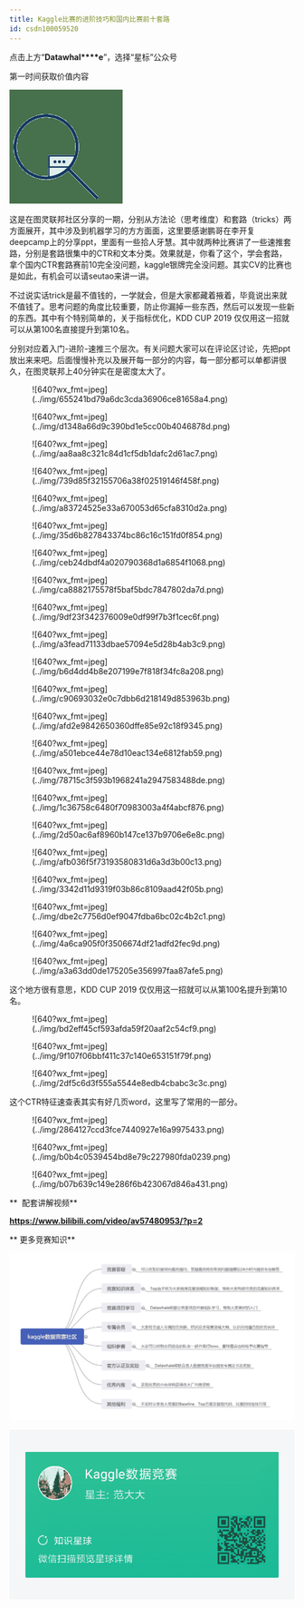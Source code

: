 ```yaml
---
title: Kaggle比赛的进阶技巧和国内比赛前十套路
id: csdn100059520
---
```


点击上方“**Datawhal****e**”，选择“星标”公众号

第一时间获取价值内容

![640?](../img/8848b38b8e7e18a790e4a60c44ba9cb3.png)

这是在图灵联邦社区分享的一期，分别从方法论（思考维度）和套路（tricks）两方面展开，其中涉及到机器学习的方方面面，这里要感谢鹏哥在李开复deepcamp上的分享ppt，里面有一些拾人牙慧。其中就两种比赛讲了一些速推套路，分别是套路很集中的CTR和文本分类。效果就是，你看了这个，学会套路，拿个国内CTR套路赛前10完全没问题，kaggle银牌完全没问题。其实CV的比赛也是如此，有机会可以请seutao来讲一讲。

不过说实话trick是最不值钱的，一学就会，但是大家都藏着掖着，毕竟说出来就不值钱了。思考问题的角度比较重要，防止你漏掉一些东西，然后可以发现一些新的东西。其中有个特别简单的，关于指标优化，KDD CUP 2019 仅仅用这一招就可以从第100名直接提升到第10名。

分别对应着入门-进阶-速推三个层次。有关问题大家可以在评论区讨论，先把ppt放出来来吧。后面慢慢补充以及展开每一部分的内容，每一部分都可以单都讲很久，在图灵联邦上40分钟实在是密度太大了。

<figure>![640?wx_fmt=jpeg](../img/655241bd79a6dc3cda36906ce81658a4.png)</figure>

<figure>![640?wx_fmt=jpeg](../img/d1348a66d9c390bd1e5cc00b4046878d.png)</figure>

<figure>![640?wx_fmt=jpeg](../img/aa8aa8c321c84d1cf5db1dafc2d61ac7.png)</figure>

<figure>![640?wx_fmt=jpeg](../img/739d85f32155706a38f02519146f458f.png)</figure>

<figure>![640?wx_fmt=jpeg](../img/a83724525e33a670053d65cfa8310d2a.png)</figure>

<figure>![640?wx_fmt=jpeg](../img/35d6b827843374bc86c16c151fd0f854.png)</figure>

<figure>![640?wx_fmt=jpeg](../img/ceb24dbdf4a020790368d1a6854f1068.png)</figure>

<figure>![640?wx_fmt=jpeg](../img/ca8882175578f5baf5bdc7847802da7d.png)</figure>

<figure>![640?wx_fmt=jpeg](../img/9df23f342376009e0df99f7b3f1cec6f.png)</figure>

<figure>![640?wx_fmt=jpeg](../img/a3fead71133dbae57094e5d28b4ab3c9.png)</figure>

<figure>![640?wx_fmt=jpeg](../img/b6d4dd4b8e207199e7f818f34fc8a208.png)</figure>

<figure>![640?wx_fmt=jpeg](../img/c90693032e0c7dbb6d218149d853963b.png)</figure>

<figure>![640?wx_fmt=jpeg](../img/afd2e9842650360dffe85e92c18f9345.png)</figure>

<figure>![640?wx_fmt=jpeg](../img/a501ebce44e78d10eac134e6812fab59.png)</figure>

<figure>![640?wx_fmt=jpeg](../img/78715c3f593b1968241a2947583488de.png)</figure>

<figure>![640?wx_fmt=jpeg](../img/1c36758c6480f70983003a4f4abcf876.png)</figure>

<figure>![640?wx_fmt=jpeg](../img/2d50ac6af8960b147ce137b9706e6e8c.png)</figure>

<figure>![640?wx_fmt=jpeg](../img/afb036f5f73193580831d6a3d3b00c13.png)</figure>

<figure>![640?wx_fmt=jpeg](../img/3342d11d9319f03b86c8109aad42f05b.png)</figure>

<figure>![640?wx_fmt=jpeg](../img/dbe2c7756d0ef9047fdba6bc02c4b2c1.png)</figure>

<figure>![640?wx_fmt=jpeg](../img/4a6ca905f0f3506674df21adfd2fec9d.png)</figure>

<figure>![640?wx_fmt=jpeg](../img/a3a63dd0de175205e356997faa87afe5.png)</figure>

这个地方很有意思，KDD CUP 2019 仅仅用这一招就可以从第100名提升到第10名。

<figure>![640?wx_fmt=jpeg](../img/bd2eff45cf593afda59f20aaf2c54cf9.png)</figure>

<figure>![640?wx_fmt=jpeg](../img/9f107f06bbf411c37c140e653151f79f.png)</figure>

<figure>![640?wx_fmt=jpeg](../img/2df5c6d3f555a5544e8edb4cbabc3c3c.png)</figure>

这个CTR特征速查表其实有好几页word，这里写了常用的一部分。

<figure>![640?wx_fmt=jpeg](../img/2864127ccd3fce7440927e16a9975433.png)</figure>

<figure>![640?wx_fmt=jpeg](../img/b0b4c0539454bd8e79c227980fda0239.png)</figure>

<figure>![640?wx_fmt=jpeg](../img/b07b639c149e286f6b423067d846a431.png)</figure>

**  配套讲解视频**

**https://www.bilibili.com/video/av57480953/?p=2**

** 更多竞赛知识**

![640?wx_fmt=png](../img/a52fc49e4c72489506815efaf4405be1.png)

![640?wx_fmt=png](../img/244d1dd3c437e4ef661903d6f6450508.png)